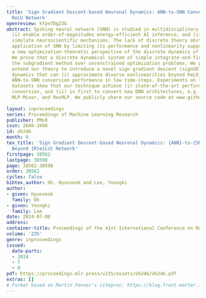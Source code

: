 ```yaml
---
title: 'Sign Gradient Descent-based Neuronal Dynamics: ANN-to-SNN Conversion Beyond
  ReLU Network'
openreview: kfpe7Dg23G
abstract: Spiking neural network (SNN) is studied in multidisciplinary domains to
  (i) enable order-of-magnitudes energy-efficient AI inference, and (ii) computationally
  simulate neuroscientific mechanisms. The lack of discrete theory obstructs the practical
  application of SNN by limiting its performance and nonlinearity support. We present
  a new optimization-theoretic perspective of the discrete dynamics of spiking neuron.
  We prove that a discrete dynamical system of simple integrate-and-fire models approximates
  the subgradient method over unconstrained optimization problems. We practically
  extend our theory to introduce a novel sign gradient descent (signGD)-based neuronal
  dynamics that can (i) approximate diverse nonlinearities beyond ReLU, and (ii) advance
  ANN-to-SNN conversion performance in low time-steps. Experiments on large-scale
  datasets show that our technique achieve (i) state-of-the-art performance in ANN-to-SNN
  conversion, and (ii) is first to convert new DNN architectures, e.g., ConvNext,
  MLP-Mixer, and ResMLP. We publicly share our source code at www.github.com/snuhcs/snn_signgd
  .
layout: inproceedings
series: Proceedings of Machine Learning Research
publisher: PMLR
issn: 2640-3498
id: oh24b
month: 0
tex_title: 'Sign Gradient Descent-based Neuronal Dynamics: {ANN}-to-{SNN} Conversion
  Beyond {R}e{LU} Network'
firstpage: 38562
lastpage: 38598
page: 38562-38598
order: 38562
cycles: false
bibtex_author: Oh, Hyunseok and Lee, Youngki
author:
- given: Hyunseok
  family: Oh
- given: Youngki
  family: Lee
date: 2024-07-08
address:
container-title: Proceedings of the 41st International Conference on Machine Learning
volume: '235'
genre: inproceedings
issued:
  date-parts:
  - 2024
  - 7
  - 8
pdf: https://proceedings.mlr.press/v235/assets/oh24b/oh24b.pdf
extras: []
# Format based on Martin Fenner's citeproc: https://blog.front-matter.io/posts/citeproc-yaml-for-bibliographies/
---
```

